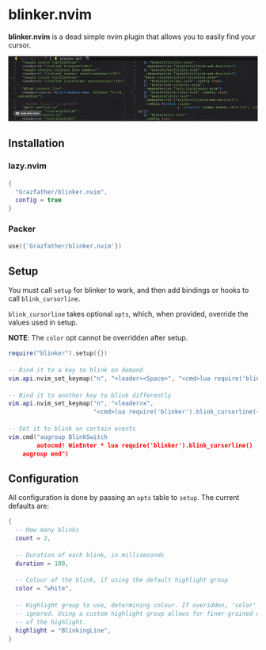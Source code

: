# blinker.nvim

__blinker.nvim__ is a dead simple nvim plugin that allows you to easily find your cursor.

![demo](demo.gif)

## Installation
### lazy.nvim
```lua
{
  "Grazfather/blinker.nvim",
  config = true
}
```

### Packer
```lua
use({'Grazfather/blinker.nvim'})
```

## Setup
You must call `setup` for blinker to work, and then add bindings or hooks to
call `blink_cursorline`.

`blink_cursorline` takes optional `opts`, which, when provided, override the
values used in setup.

**NOTE**: The `color` opt cannot be overridden after setup.

```lua
require("blinker").setup({})

-- Bind it to a key to blink on demand
vim.api.nvim_set_keymap("n", "<leader><Space>", "<cmd>lua require('blinker').blink_cursorline()<CR>")

-- Bind it to another key to blink differently
vim.api.nvim_set_keymap("n", "<leader>x",
                        "<cmd>lua require('blinker').blink_cursorline({:count 5 :duration 50})<CR>")

-- Set it to blink on certain events
vim.cmd("augroup BlinkSwitch
        autocmd! WinEnter * lua require('blinker').blink_cursorline()
	augroup end")
```

## Configuration
All configuration is done by passing an `opts` table to `setup`. The current
defaults are:

```lua
{
  -- How many blinks
  count = 2,

  -- Duration of each blink, in milliseconds
  duration = 100,

  -- Colour of the blink, if using the default highlight group
  color = "white",

  -- Highlight group to use, determining colour. If overidden, 'color' is
  -- ignored. Using a custom highlight group allows for finer-grained control
  -- of the highlight.
  highlight = "BlinkingLine",
}
```
